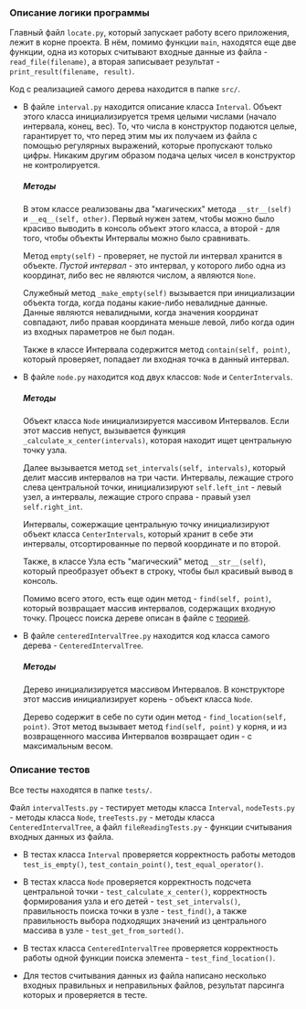 ### Описание логики программы

Главный файл `locate.py`, который запускает работу всего приложения, лежит в корне проекта. 
В нём, помимо функции `main`, находятся еще две функции, одна из которых считывают входные данные из файла - `read_file(filename)`, а вторая записывает результат - `print_result(filename, result)`.
 
Код с реализацией самого дерева находится в папке `src/`.

* В файле `interval.py` находится описание класса `Interval`. 
Объект этого класса инициализируется тремя целыми числами (начало интервала, конец, вес). То, что числа в конструктор подаются целые,
гарантирует то, что перед этим мы их получаем из файла с помощью регулярных выражений, которые пропускают только цифры.
Никаким другим образом подача целых чисел в конструктор не контролируется.

    ##### Методы
    В этом классе реализованы два "магических" метода `__str__(self)` и `__eq__(self, other)`.
    Первый нужен затем, чтобы можно было красиво выводить в консоль объект этого класса, а второй - для того, чтобы объекты Интервалы можно было сравнивать.
    
    Метод `empty(self)` - проверяет, не пустой ли интервал хранится в объекте. 
    *Пустой интервал* - это интервал, у которого либо одна из координат, либо вес не являются числом, а являются `None`.
    
    Служебный метод `_make_empty(self)` вызывается при инициализации объекта тогда, когда поданы какие-либо невалидные данные.
    Данные являются невалидными, когда значения координат совпадают, либо правая координата меньше левой, либо когда
    один из входных параметров не был подан. 
    
    Также в классе Интервала содержится метод `contain(self, point)`, который проверяет, попадает ли входная точка в данный интервал.
    
* В файле `node.py` находится код двух классов: `Node` и `CenterIntervals`.
          
    ##### Методы
        
    Объект класса `Node` инициализируется массивом Интервалов. Если этот массив непуст, вызывается функция `_calculate_x_center(intervals)`,
    которая находит ищет центральную точку узла.
        
    Далее вызывается метод `set_intervals(self, intervals)`, который делит массив интервалов на три части.
    Интервалы, лежащие строго слева центральной точки, инициализируют `self.left_int` - левый узел, а интервалы, лежащие строго справа - 
    правый узел `self.right_int`.
    
    Интервалы, сожержащие центральную точку инициализируют объект класса `CenterIntervals`, который хранит в себе эти интервалы,
    отсортированные по первой координате и по второй.
    
    Также, в классе Узла есть "магический" метод `__str__(self)`, который преобразует объект в строку, чтобы был красивый вывод в консоль.
    
    Помимо всего этого, есть еще один метод - `find(self, point)`, который возвращает массив интервалов, содержащих входную точку.
    Процесс поиска  дереве описан в файле с [теорией](THEORY.md).
    
* В файле `centeredIntervalTree.py` находится код класса самого дерева - `CenteredIntervalTree`.
        
    ##### Методы
    
    Дерево инициализируется массивом Интервалов. В конструкторе этот массив инициализирует корень - объект класса `Node`.
    
    Дерево содержит в себе по сути один метод - `find_location(self, point)`. 
    Этот метод вызывает метод `find(self, point)` у корня, и из возвращенного массива Интервалов возвращает один - с максимальным весом.
    
### Описание тестов
   
Все тесты находятся в папке `tests/`.
   
Файл `intervalTests.py` - тестирует методы класса `Interval`, `nodeTests.py` - методы класса `Node`,
`treeTests.py` - методы класса `CenteredIntervalTree`, а файл `fileReadingTests.py` - функции считывания входных данных из файла.

* В тестах класса `Interval` проверяется корректность работы методов `test_is_empty()`, `test_contain_point()`, 
`test_equal_operator()`.

* В тестах класса `Node` проверяется корректность подсчета центральной точки - `test_calculate_x_center()`, корректность 
формирования узла и его детей - `test_set_intervals()`, правильность поиска точки в узле - `test_find()`, а также 
правильность выбора подходящих значений из центрального массива в узле - `test_get_from_sorted()`.

* В тестах класса `CenteredIntervalTree` проверяется корректность работы одной функции поиска элемента - `test_find_location()`.

* Для тестов считывания данных из файла написано несколько входных правильных и неправильных файлов, результат парсинга
которых и проверяется в тесте.
